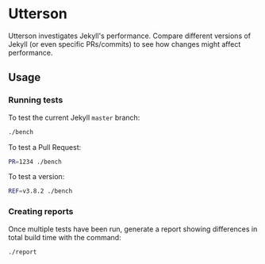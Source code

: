 # Utterson

Utterson investigates Jekyll's performance. Compare different versions of Jekyll
(or even specific PRs/commits) to see how changes might affect performance.

## Usage

### Running tests

To test the current Jekyll `master` branch:

```sh
./bench
```

To test a Pull Request:

```sh
PR=1234 ./bench
```

To test a version:

```sh
REF=v3.8.2 ./bench
```

### Creating reports

Once multiple tests have been run, generate a report showing differences in
total build time with the command:

```sh
./report
```
